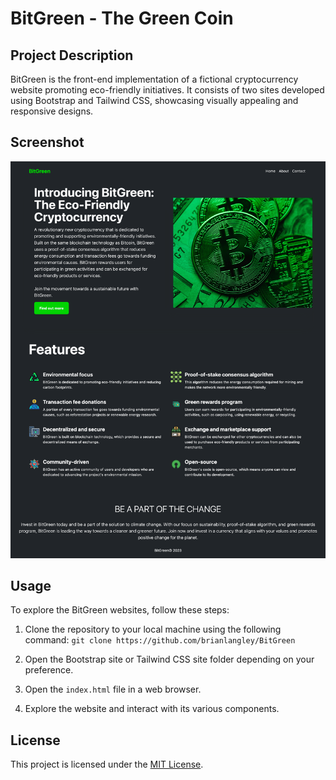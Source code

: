 # BitGreen - The Green Coin

## Project Description

BitGreen is the front-end implementation of a fictional cryptocurrency website promoting eco-friendly initiatives. It consists of two sites developed using Bootstrap and Tailwind CSS, showcasing visually appealing and responsive designs.

## Screenshot

![Page](./screenshots/page.png)

## Usage

To explore the BitGreen websites, follow these steps:

1. Clone the repository to your local machine using the following command: `git clone https://github.com/brianlangley/BitGreen`

2. Open the Bootstrap site or Tailwind CSS site folder depending on your preference.

3. Open the `index.html` file in a web browser.

4. Explore the website and interact with its various components.

## License

This project is licensed under the [MIT License](LICENSE).
